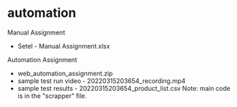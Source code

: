 # automation

Manual Assignment
- Setel - Manual Assignment.xlsx

Automation Assignment
- web_automation_assignment.zip
- sample test run video - 20220315203654_recording.mp4
- sample test results - 20220315203654_product_list.csv
  Note: main code is in the "scrapper" file. 
